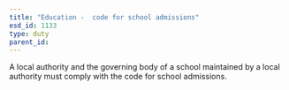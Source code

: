 ```yaml
---
title: "Education -  code for school admissions"
esd_id: 1133
type: duty
parent_id:  
---
```


A local authority and the governing body of a school maintained by a local authority must comply with the code for school admissions.

